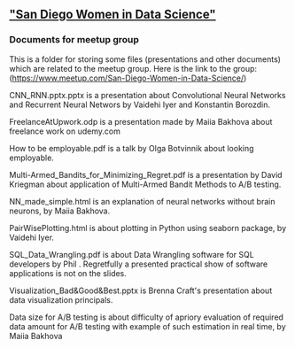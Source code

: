 ## ["San Diego Women in Data Science"](https://www.meetup.com/San-Diego-Women-in-Data-Science/)
### Documents for meetup group 
This is a folder for storing some files (presentations and other documents) which are related to the meetup group.
Here is the link to the group:
(https://www.meetup.com/San-Diego-Women-in-Data-Science/)

CNN_RNN.pptx.pptx is a presentation about Convolutional Neural Networks and Recurrent Neural Networs by Vaidehi Iyer and Konstantin Borozdin.

FreelanceAtUpwork.odp is a presentation made by Maiia Bakhova about freelance work on udemy.com

How to be employable.pdf is a talk by Olga Botvinnik about looking employable. 

Multi-Armed_Bandits_for_Minimizing_Regret.pdf is a presentation by David Kriegman about application of Multi-Armed Bandit Methods to A/B testing.

NN_made_simple.html is an explanation of neural networks without brain neurons, by Maiia Bakhova.

PairWisePlotting.html is about plotting in Python using seaborn package, by Vaidehi Iyer.

SQL_Data_Wrangling.pdf is about Data Wrangling software for SQL developers by Phil . Regretfully a presented practical show of software applications is not on the slides.

Visualization_Bad&Good&Best.pptx is Brenna Craft's presentation about data visualization principals.

Data size for A/B testing is about difficulty of apriory evaluation of required data amount for A/B testing with example 
of such estimation in real time, by Maiia Bakhova
